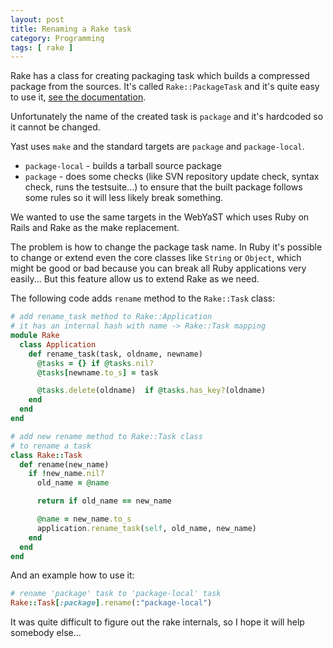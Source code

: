 ```yaml
---
layout: post
title: Renaming a Rake task
category: Programming
tags: [ rake ]
---
```


Rake has a class for creating packaging task which builds a compressed package
from the sources. It's called `Rake::PackageTask` and it's quite easy to use it,
[see the documentation](http://rake.rubyforge.org/classes/Rake/PackageTask.html).

Unfortunately the name of the created task is `package` and it's hardcoded so it
cannot be changed.

Yast uses `make` and the standard targets are `package` and `package-local`.

- `package-local` - builds a tarball source package
- `package` - does some checks (like SVN repository update check, syntax check,
   runs the testsuite...) to ensure that the built package follows some rules so
   it will less likely break something.

We wanted to use the same targets in the WebYaST which uses Ruby on Rails and
Rake as the make replacement.

The problem is how to change the package task name. In Ruby it's possible to
change or extend even the core classes like `String` or `Object`, which might be
good or bad because you can break all Ruby applications very easily... But this
feature allow us to extend Rake as we need.

The following code adds `rename` method to the `Rake::Task` class:

```ruby
# add rename_task method to Rake::Application
# it has an internal hash with name -> Rake::Task mapping
module Rake
  class Application
    def rename_task(task, oldname, newname)
      @tasks = {} if @tasks.nil?
      @tasks[newname.to_s] = task

      @tasks.delete(oldname)  if @tasks.has_key?(oldname)
    end
  end
end

# add new rename method to Rake::Task class
# to rename a task
class Rake::Task
  def rename(new_name)
    if !new_name.nil?
      old_name = @name

      return if old_name == new_name

      @name = new_name.to_s
      application.rename_task(self, old_name, new_name)
    end
  end
end
```

And an example how to use it:

```ruby
# rename 'package' task to 'package-local' task
Rake::Task[:package].rename(:"package-local")
```

It was quite difficult to figure out the rake internals, so I hope it will help somebody else...

